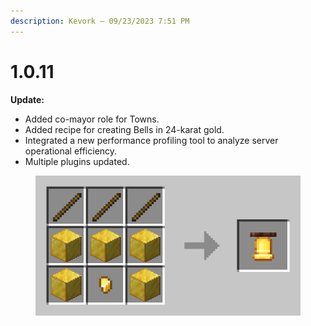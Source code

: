 ```yaml
---
description: Kevork — 09/23/2023 7:51 PM
---
```


# 1.0.11

**Update:**

* Added co-mayor role for Towns.
* Added recipe for creating Bells in 24-karat gold.
* Integrated a new performance profiling tool to analyze server operational efficiency.
* Multiple plugins updated.



<figure><img src="../../../.gitbook/assets/image (3).png" alt=""><figcaption></figcaption></figure>
